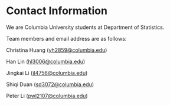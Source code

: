 # Contact Information

We are Columbia University students at Department of Statistics.

Team members and email address are as follows:



Christina Huang (yh2859@columbia.edu)

Han Lin (hl3006@columbia.edu)

Jingkai Li (jl4756@columbia.edu)

Shiqi Duan (sd3072@columbia.edu)


Peter Li (pwl2107@columbia.edu)


